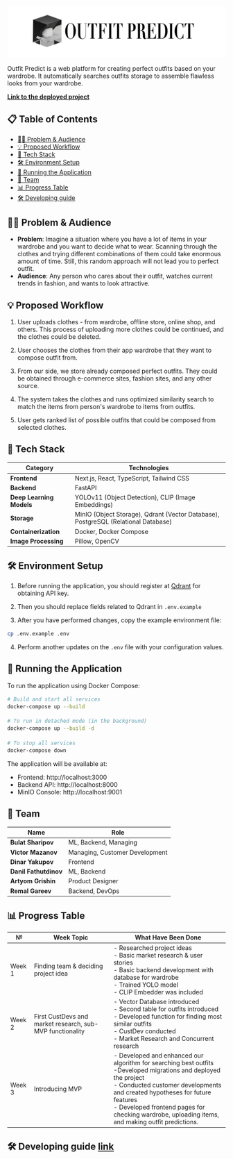 <img src="logo.png" alt="Outfit Predict Logo">

Outfit Predict is a web platform for creating perfect outfits based on your wardrobe. It automatically searches outfits storage to assemble flawless looks from your wardrobe.

[**Link to the deployed project**](http://178.215.238.69:3000/)

## 📋 Table of Contents

- [🤵‍♂️ Problem & Audience](#️-problem--audience)
- [💡 Proposed Workflow](#-proposed-workflow)
- [🔪 Tech Stack](#-tech-stack)
- [🛠️ Environment Setup](#️-environment-setup)
- [🚀 Running the Application](#-running-the-application)
- [👥 Team](#-team)
- [📊 Progress Table](#-progress-table)
- [🛠️ Developing guide](#-developing-guide)
## 🤵‍♂️ Problem & Audience

- **Problem**: Imagine a situation where you have a lot of items in your wardrobe and you want to decide what to wear. Scanning through the clothes and trying different combinations of them could take enormous amount of time. Still, this random approach will not lead you to perfect outfit.
- **Audience**: Any person who cares about their outfit, watches current trends in fashion, and wants to look attractive.

## 💡 Proposed Workflow

1. User uploads clothes - from wardrobe, offline store, online shop, and others. This process of uploading more clothes could be continued, and the clothes could be deleted.

2. User chooses the clothes from their app wardrobe that they want to compose outfit from.

3. From our side, we store already composed perfect outfits. They could be obtained through e-commerce sites, fashion sites, and any other source.

4. The system takes the clothes and runs optimized similarity search to match the items from person's wardrobe to items from outfits.

5. User gets ranked list of possible outfits that could be composed from selected clothes.

## 🔪 Tech Stack

| Category | Technologies |
|----------|-------------|
| **Frontend** | Next.js, React, TypeScript, Tailwind CSS |
| **Backend** | FastAPI |
| **Deep Learning Models** | YOLOv11 (Object Detection), CLIP (Image Embeddings) |
| **Storage** | MinIO (Object Storage), Qdrant (Vector Database), PostgreSQL (Relational Database) |
| **Containerization** | Docker, Docker Compose |
| **Image Processing** | Pillow, OpenCV |

## 🛠️ Environment Setup

1. Before running the application, you should register at [Qdrant](https://qdrant.tech/) for obtaining API key.

2. Then you should replace fields related to Qdrant in `.env.example`

3. After you have performed changes, copy the example environment file:
```bash
cp .env.example .env
```

4. Perform another updates on the `.env` file with your configuration values.

## 🚀 Running the Application

To run the application using Docker Compose:

```bash
# Build and start all services
docker-compose up --build

# To run in detached mode (in the background)
docker-compose up --build -d

# To stop all services
docker-compose down
```

The application will be available at:
- Frontend: http://localhost:3000
- Backend API: http://localhost:8000
- MinIO Console: http://localhost:9001

## 👥 Team

| Name | Role |
|----------|-------------|
| **Bulat Sharipov** | ML, Backend, Managing |
| **Victor Mazanov** | Managing, Customer Development |
| **Dinar Yakupov** | Frontend |
| **Danil Fathutdinov** | ML, Backend |
| **Artyom Grishin** | Product Designer |
| **Remal Gareev** | Backend, DevOps |

## 📊 Progress Table

| № | Week Topic | What Have Been Done |
|------|------|---------------------|
| Week 1 | Finding team & deciding project idea | - Researched project ideas<br>- Basic market research & user stories<br>- Basic backend development with database for wardrobe<br>- Trained YOLO model<br>- CLIP Embedder was included |
| Week 2 | First CustDevs and market research, sub-MVP functionality | - Vector Database introduced<br>- Second table for outfits introduced<br>- Developed function for finding most similar outfits<br>- CustDev conducted<br>- Market Research and Concurrent research |
| Week 3| Introducing MVP | - Developed and enhanced our algorithm for searching best outfits<br> -Developed migrations and deployed the project<br>- Conducted customer developments and created hypotheses for future features<br>- Developed frontend pages for checking wardrobe, uploading items, and making outfit predictions.

## 🛠️ Developing guide [link](dev.md)

